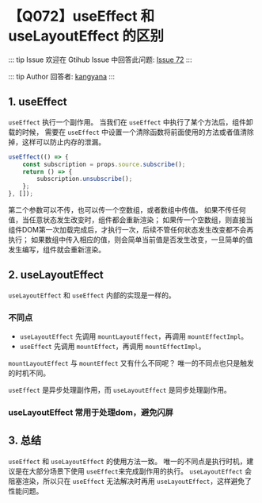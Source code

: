 # 【Q072】useEffect 和 useLayoutEffect 的区别


::: tip Issue
欢迎在 Gtihub Issue 中回答此问题: [Issue 72](https://github.com/kangyana/daily-question/issues/72)
:::

::: tip Author
回答者: [kangyana](https://github.com/kangyana)
:::
## 1. useEffect
`useEffect` 执行一个副作用。
当我们在 `useEffect` 中执行了某个方法后，组件卸载的时候，
需要在 `useEffect` 中设置一个清除函数将前面使用的方法或者值清除掉，这样可以防止内存的泄漏。
```javascript
useEffect(() => {
    const subscription = props.source.subscribe();
    return () => {
        subscription.unsubscribe();
    };
}, []);
```

第二个参数可以不传，也可以传一个空数组，或者数组中传值。
如果不传任何值，当任意状态发生改变时，组件都会重新渲染；
如果传一个空数组，则直接当组件DOM第一次加载完成后，才执行一次，后续不管任何状态发生改变都不会再执行；
如果数组中传入相应的值，则会简单当前值是否发生改变，一旦简单的值发生编写，组件就会重新渲染。

## 2. useLayoutEffect
`useLayoutEffect` 和 `useEffect` 内部的实现是一样的。

### 不同点

- `useLayoutEffect` 先调用 `mountLayoutEffect`，再调用 `mountEffectImpl`。
- `useEffect`  先调用 `mountEffect`，再调用 `mountEffectImpl`。

`mountLayoutEffect` 与 `mountEffect` 又有什么不同呢？
唯一的不同点也只是触发的时机不同。

`useEffect` 是异步处理副作用，而 `useLayoutEffect` 是同步处理副作用。

### useLayoutEffect 常用于处理dom，避免闪屏

## 3. 总结
`useEffect` 和 `useLayoutEffect` 的使用方法一致。
唯一的不同点是执行时机，建议是在大部分场景下使用 `useEffect`来完成副作用的执行。
`useLayoutEffect` 会阻塞渲染，所以只在 `useEffect` 无法解决时再用 `useLayoutEffect`，这样避免了性能问题。
